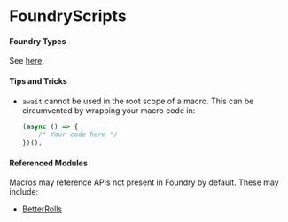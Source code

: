 # FoundryScripts

#### Foundry Types

See [here](https://gitlab.com/foundry-projects/foundry-pc/foundry-pc-types).

#### Tips and Tricks

- `await` cannot be used in the root scope of a macro. This can be circumvented by wrapping your macro code in:
    ```js
    (async () => { 
        /* Your code here */ 
    })();
    ```

#### Referenced Modules

Macros may reference APIs not present in Foundry by default. These may include:

- [BetterRolls](https://github.com/RedReign/FoundryVTT-BetterRolls5e/tree/master/betterrolls5e/scripts)
